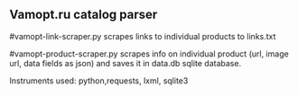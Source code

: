 ## Vamopt.ru catalog parser

#vamopt-link-scraper.py
scrapes links to individual products to links.txt

#vamopt-product-scraper.py
scrapes info on individual product (url, image url, data fields as json) and saves it in data.db sqlite database.

Instruments used: python,requests, lxml, sqlite3